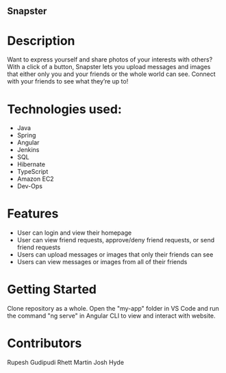 
## Snapster
# Description
Want to express yourself and share photos of your interests with others? With a click of a button, Snapster lets you upload messages and images that either only you and your friends or the whole world can see. Connect with your friends to see what they’re up to!

# Technologies used:
* Java
* Spring
* Angular
* Jenkins
* SQL
* Hibernate
* TypeScript
* Amazon EC2
* Dev-Ops

# Features
* User can login and view their homepage
* User can view friend requests, approve/deny friend requests, or send friend requests 
* Users can upload messages or images that only their friends can see
* Users can view messages or images from all of their friends 

# Getting Started
Clone repository as a whole. Open the "my-app" folder in VS Code and run the command "ng serve" in Angular CLI to view and interact with website. 

# Contributors
Rupesh Gudipudi
Rhett Martin
Josh Hyde

